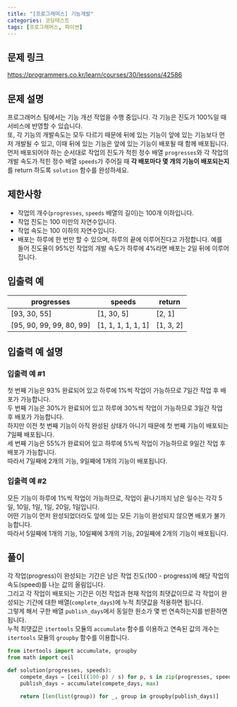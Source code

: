 ```yaml
---
title: "[프로그래머스] 기능개발"
categories: 코딩테스트
tags: [프로그래머스, 파이썬]
---
```


## 문제 링크

<https://programmers.co.kr/learn/courses/30/lessons/42586>

## 문제 설명

프로그래머스 팀에서는 기능 개선 작업을 수행 중입니다. 각 기능은 진도가 100%일 때 서비스에 반영할 수 있습니다.  
또, 각 기능의 개발속도는 모두 다르기 때문에 뒤에 있는 기능이 앞에 있는 기능보다 먼저 개발될 수 있고, 이때 뒤에 있는 기능은 앞에 있는 기능이 배포될 때 함께 배포됩니다.  
먼저 배포되어야 하는 순서대로 작업의 진도가 적힌 정수 배열 `progresses`와 각 작업의 개발 속도가 적힌 정수 배열 `speeds`가 주어질 때 **각 배포마다 몇 개의 기능이 배포되는지**를 return 하도록 `solution` 함수를 완성하세요.

## 제한사항

- 작업의 개수(`progresses`, `speeds` 배열의 길이)는 100개 이하입니다.
- 작업 진도는 100 미만의 자연수입니다.
- 작업 속도는 100 이하의 자연수입니다.
- 배포는 하루에 한 번만 할 수 있으며, 하루의 끝에 이루어진다고 가정합니다. 예를 들어 진도율이 95%인 작업의 개발 속도가 하루에 4%라면 배포는 2일 뒤에 이루어집니다.

## 입출력 예

|progresses|speeds|return|
|----------|------|------|
|[93, 30, 55]|[1, 30, 5]|[2, 1]|
|[95, 90, 99, 99, 80, 99]|[1, 1, 1, 1, 1, 1]|[1, 3, 2]|

## 입출력 예 설명

### 입출력 예 #1

첫 번째 기능은 93% 완료되어 있고 하루에 1%씩 작업이 가능하므로 7일간 작업 후 배포가 가능합니다.  
두 번째 기능은 30%가 완료되어 있고 하루에 30%씩 작업이 가능하므로 3일간 작업 후 배포가 가능합니다.  
하지만 이전 첫 번째 기능이 아직 완성된 상태가 아니기 때문에 첫 번째 기능이 배포되는 7일째 배포됩니다.  
세 번째 기능은 55%가 완료되어 있고 하루에 5%씩 작업이 가능하므로 9일간 작업 후 배포가 가능합니다.  
따라서 7일째에 2개의 기능, 9일째에 1개의 기능이 배포됩니다.

### 입출력 예 #2

모든 기능이 하루에 1%씩 작업이 가능하므로, 작업이 끝나기까지 남은 일수는 각각 5일, 10일, 1일, 1일, 20일, 1일입니다.  
어떤 기능이 먼저 완성되었더라도 앞에 있는 모든 기능이 완성되지 않으면 배포가 불가능합니다.  
따라서 5일째에 1개의 기능, 10일째에 3개의 기능, 20일째에 2개의 기능이 배포됩니다.

## 풀이

각 작업(progress)이 완성되는 기간은 남은 작업 진도(100 - progress)에 해당 작업의 속도(speed)를 나눈 값의 올림입니다.  
그리고 각 작업이 배포되는 기간은 이전 작업과 현재 작업의 최댓값이므로 각 작업이 완성되는 기간에 대한 배열(`complete_days`)에 누적 최댓값을 적용하면 됩니다.  
그렇게 해서 구한 배열 `publish_days`에서 동일한 원소가 몇 번 연속하는지를 반환하면 됩니다.  
누적 최댓값은 `itertools` 모듈의 `accumulate` 함수를 이용하고 연속된 값의 개수는 `itertools` 모듈의 `groupby` 함수를 이용합니다.

```python
from itertools import accumulate, groupby
from math import ceil

def solution(progresses, speeds):
    compete_days = [ceil((100-p) / s) for p, s in zip(progresses, speeds)] # 각 작업이 완성되는 기간에 대한 배열
    publish_days = accumulate(compete_days, max)                           # 각 작업이 배포되는 기간에 대한 배열, complete_days의 누적 최댓값

    return [len(list(group)) for _, group in groupby(publish_days)]        # itertools 모듈의 groupby 함수를 이용하여 각 누적 최댓값이 연속으로 몇 번 발생했는지 반환
```